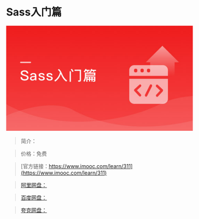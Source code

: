 # Sass入门篇

![img](../../assets/5fe442e30001485805400304.jpg)

> 简介：

> 价格：免费

> [官方链接：https://www.imooc.com/learn/311](https://www.imooc.com/learn/311)

> [阿里网盘：]()

> [百度网盘：]()

> [夸克网盘：]()
